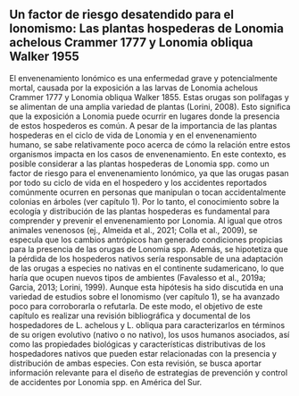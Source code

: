 ## Un factor de riesgo desatendido para el lonomismo: Las plantas hospederas de Lonomia achelous Crammer 1777 y Lonomia obliqua Walker 1955

El envenenamiento lonómico es una enfermedad grave y potencialmente mortal, causada por la exposición a las larvas de Lonomia achelous Crammer 1777 y Lonomia obliqua Walker 1855. Estas orugas son polífagas y se alimentan de una amplia variedad de plantas (Lorini, 2008). Esto significa que la exposición a Lonomia puede ocurrir en lugares donde la presencia de estos hospederos es común. A pesar de la importancia de las plantas hospederas en el ciclo de vida de Lonomia y en el envenenamiento humano, se sabe relativamente poco acerca de cómo la relación entre estos organismos impacta en los casos de envenenamiento.
En este contexto, es posible considerar a las plantas hospederas de Lonomia spp. como un factor de riesgo para el envenenamiento lonómico, ya que las orugas pasan por todo su ciclo de vida en el hospedero y los accidentes reportados comúnmente ocurren en personas que manipulan o tocan accidentalmente colonias en árboles (ver capítulo 1). Por lo tanto, el conocimiento sobre la ecología y distribución de las plantas hospederas es fundamental para comprender y prevenir el envenenamiento por Lonomia.
Al igual que otros animales venenosos (ej., Almeida et al., 2021; Colla et al., 2009), se especula que los cambios antrópicos han generado condiciones propicias para la presencia de las orugas de Lonomia spp. Además, se hipotetiza que la pérdida de los hospederos nativos sería responsable de una adaptación de las orugas a especies no nativas en el continente sudamericano, lo que haría que ocupen nuevos tipos de ambientes (Favalesso et al., 2019a; Garcia, 2013; Lorini, 1999).  Aunque esta hipótesis ha sido discutida en una variedad de estudios sobre el lonomismo (ver capítulo 1), se ha avanzado poco para corroborarla o refutarla.
De este modo, el objetivo de este capítulo es realizar una revisión bibliográfica y documental de los hospedadores de L. achelous y L. obliqua para caracterizarlos en términos de su origen evolutivo (nativo o no nativo), los usos humanos asociados, así como las propiedades biológicas y características distributivas de los hospedadores nativos que pueden estar relacionadas con la presencia y distribución de ambas especies. Con esta revisión, se busca aportar información relevante para el diseño de estrategias de prevención y control de accidentes por Lonomia spp. en América del Sur.


